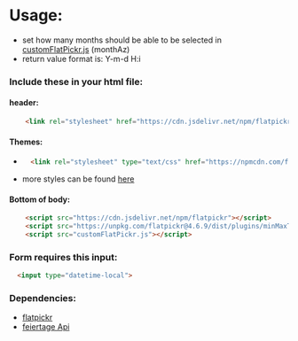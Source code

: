 # Usage:
* set how many months should be able to be selected in [customFlatPickr.js](https://github.com/philipphermes/DateTimePicker/blob/main/customFlatPickr.js) (monthAz)
* return value format is: Y-m-d H:i
### Include these in your html file:
#### header:
```html
    <link rel="stylesheet" href="https://cdn.jsdelivr.net/npm/flatpickr/dist/flatpickr.min.css">
  ```
#### Themes:
* ```html
    <link rel="stylesheet" type="text/css" href="https://npmcdn.com/flatpickr/dist/themes/dark.css">
  ```
* more styles can be found [here](https://flatpickr.js.org/themes/)
#### Bottom of body:
```html
    <script src="https://cdn.jsdelivr.net/npm/flatpickr"></script>
    <script src="https://unpkg.com/flatpickr@4.6.9/dist/plugins/minMaxTimePlugin.js"></script>
    <script src="customFlatPickr.js"></script>
  ```
### Form requires this input:
```html
  <input type="datetime-local">
```
### Dependencies:
  * [flatpickr](https://flatpickr.js.org/)
  * [feiertage Api](https://ipty.de/feiertag/)